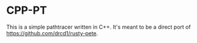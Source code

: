 # CPP-PT

This is a simple pathtracer written in C++. It's meant to be a direct port of https://github.com/drcd1/rusty-pete.